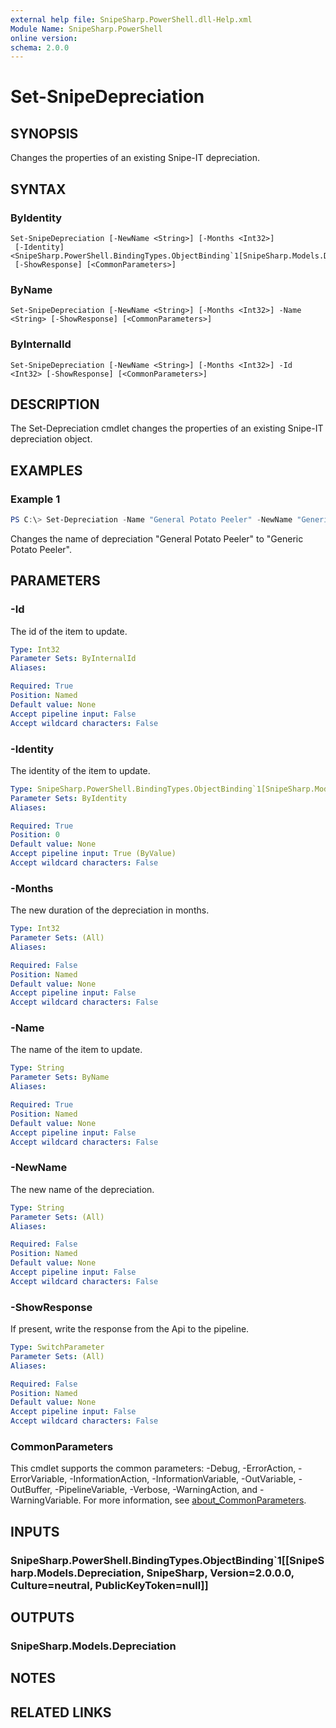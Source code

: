 ```yaml
---
external help file: SnipeSharp.PowerShell.dll-Help.xml
Module Name: SnipeSharp.PowerShell
online version:
schema: 2.0.0
---
```


# Set-SnipeDepreciation

## SYNOPSIS
Changes the properties of an existing Snipe-IT depreciation.

## SYNTAX

### ByIdentity
```
Set-SnipeDepreciation [-NewName <String>] [-Months <Int32>]
 [-Identity] <SnipeSharp.PowerShell.BindingTypes.ObjectBinding`1[SnipeSharp.Models.Depreciation]>
 [-ShowResponse] [<CommonParameters>]
```

### ByName
```
Set-SnipeDepreciation [-NewName <String>] [-Months <Int32>] -Name <String> [-ShowResponse] [<CommonParameters>]
```

### ByInternalId
```
Set-SnipeDepreciation [-NewName <String>] [-Months <Int32>] -Id <Int32> [-ShowResponse] [<CommonParameters>]
```

## DESCRIPTION
The Set-Depreciation cmdlet changes the properties of an existing Snipe-IT depreciation object.

## EXAMPLES

### Example 1
```powershell
PS C:\> Set-Depreciation -Name "General Potato Peeler" -NewName "Generic Potato Peeler"
```

Changes the name of depreciation "General Potato Peeler" to "Generic Potato Peeler".

## PARAMETERS

### -Id
The id of the item to update.

```yaml
Type: Int32
Parameter Sets: ByInternalId
Aliases:

Required: True
Position: Named
Default value: None
Accept pipeline input: False
Accept wildcard characters: False
```

### -Identity
The identity of the item to update.

```yaml
Type: SnipeSharp.PowerShell.BindingTypes.ObjectBinding`1[SnipeSharp.Models.Depreciation]
Parameter Sets: ByIdentity
Aliases:

Required: True
Position: 0
Default value: None
Accept pipeline input: True (ByValue)
Accept wildcard characters: False
```

### -Months
The new duration of the depreciation in months.

```yaml
Type: Int32
Parameter Sets: (All)
Aliases:

Required: False
Position: Named
Default value: None
Accept pipeline input: False
Accept wildcard characters: False
```

### -Name
The name of the item to update.

```yaml
Type: String
Parameter Sets: ByName
Aliases:

Required: True
Position: Named
Default value: None
Accept pipeline input: False
Accept wildcard characters: False
```

### -NewName
The new name of the depreciation.

```yaml
Type: String
Parameter Sets: (All)
Aliases:

Required: False
Position: Named
Default value: None
Accept pipeline input: False
Accept wildcard characters: False
```

### -ShowResponse
If present, write the response from the Api to the pipeline.

```yaml
Type: SwitchParameter
Parameter Sets: (All)
Aliases:

Required: False
Position: Named
Default value: None
Accept pipeline input: False
Accept wildcard characters: False
```

### CommonParameters
This cmdlet supports the common parameters: -Debug, -ErrorAction, -ErrorVariable, -InformationAction, -InformationVariable, -OutVariable, -OutBuffer, -PipelineVariable, -Verbose, -WarningAction, and -WarningVariable. For more information, see [about_CommonParameters](http://go.microsoft.com/fwlink/?LinkID=113216).

## INPUTS

### SnipeSharp.PowerShell.BindingTypes.ObjectBinding`1[[SnipeSharp.Models.Depreciation, SnipeSharp, Version=2.0.0.0, Culture=neutral, PublicKeyToken=null]]

## OUTPUTS

### SnipeSharp.Models.Depreciation

## NOTES

## RELATED LINKS
